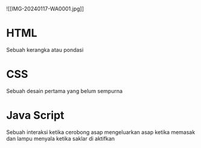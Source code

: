 ![[IMG-20240117-WA0001.jpg]]
# HTML 

Sebuah kerangka atau pondasi 

# CSS

Sebuah desain pertama yang belum sempurna

# Java Script

Sebuah interaksi ketika cerobong asap mengeluarkan asap ketika memasak dan lampu menyala ketika saklar di aktifkan